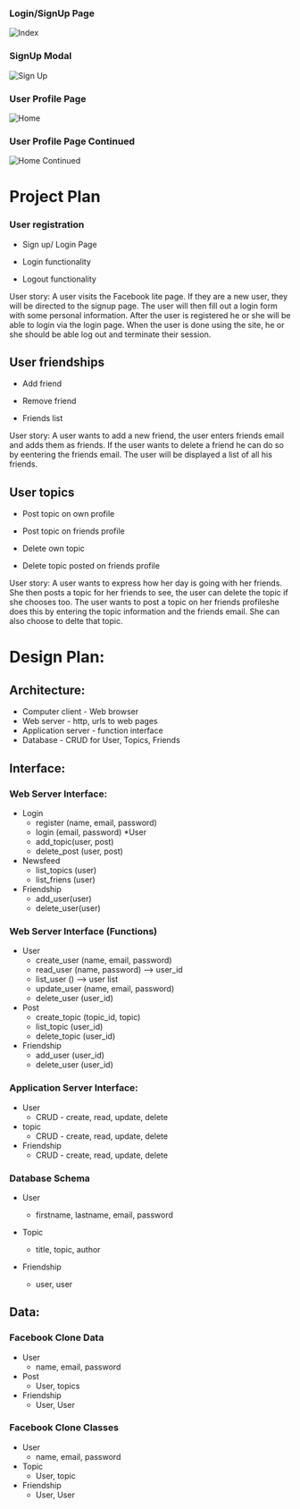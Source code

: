 
### Login/SignUp Page
![Index](https://github.com/UNC-CS350/CS350/blob/master/Exercises/Results/mier2034/images/1Home.JPG)

### SignUp Modal
![Sign Up](https://github.com/UNC-CS350/CS350/blob/master/Exercises/Results/mier2034/images/2SignUp.JPG)

### User Profile Page
![Home](https://github.com/UNC-CS350/CS350/blob/master/Exercises/Results/mier2034/images/3profile.JPG)

### User Profile Page Continued
![Home Continued](https://github.com/UNC-CS350/CS350/blob/master/Exercises/Results/mier2034/images/4profile_continued.JPG)

# Project Plan

### User registration

  *	Sign up/ Login Page
  
  *	Login functionality 
  
  * Logout functionality 

User story: A user visits the Facebook lite page. If they are a new user, they will be directed to the signup page. The user will then fill out a login form with some personal information. After the user is registered he or she will be able to login via the login page. When the user is done using the site, he or she should be able log out and terminate their session. 

## User friendships

  *	Add friend

  *	Remove friend

  *	Friends list

User story: A user wants to add a new friend, the user enters friends email and adds them as friends. If the user wants to delete a friend he can do so by eentering the friends email. The user will be displayed a list of all his friends.

## User topics

  *	Post topic on own profile

  *	Post topic on friends profile
  
  * Delete own topic
  
  * Delete topic posted on friends profile


User story: A user wants to express how her day is going with her friends. She then posts a topic for her friends to see, the user can delete the topic if she chooses too. The user wants to post a topic on her friends profileshe does this by entering the topic information and the friends email. She can also choose to delte that topic. 

# Design Plan:

## Architecture:
* Computer client - Web browser
* Web server - http, urls to web pages
* Application server - function interface
* Database - CRUD for User, Topics, Friends

## Interface:
### Web Server Interface:
* Login 
	* register (name, email, password)
	* login (email, password)
*User
	* add_topic(user, post)
	* delete_post (user, post) 
* Newsfeed
	* list_topics (user)
	* list_friens (user)
* Friendship
	* add_user(user)
	* delete_user(user)



### Web Server Interface (Functions)
* User
	* create_user (name, email, password)
	* read_user (name, password) --> user_id
	* list_user () --> user list
	* update_user (name, email, password)
	* delete_user (user_id)
* Post
	* create_topic (topic_id, topic)
	* list_topic (user_id)	
	* delete_topic (user_id)
* Friendship
	* add_user (user_id)
	* delete_user (user_id)
### Application Server Interface:
* User
	* CRUD - create, read, update, delete
* topic
	* CRUD - create, read, update, delete
* Friendship
	* CRUD - create, read, update, delete

### Database Schema
* User
	* firstname, lastname, email, password
* Topic
	* title, topic, author

* Friendship
	* user, user

## Data:
### Facebook Clone Data
* User
	* name, email, password
* Post
	* User, topics
* Friendship
	* User, User
	
### Facebook Clone Classes
* User
	* name, email, password
* Topic
	* User, topic
* Friendship
	* User, User



